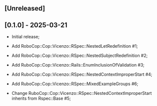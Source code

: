 ## [Unreleased]

## [0.1.0] - 2025-03-21

- Initial release;
- Add RoboCop::Cop::Vicenzo::RSpec::NestedLetRedefinition #1;
- Add RoboCop::Cop::Vicenzo::RSpec::NestedSubjectRedefinition #2;
- Add RuboCop::Cop::Vicenzo::Rails::EnumInclusionOfValidation #3;
- Add RuboCop::Cop::Vicenzo::RSpec::NestedContextImproperStart #4;
- Add RuboCop::Cop::Vicenzo::RSpec::MixedExampleGroups #6;

- Change RuboCop::Cop::Vicenzo::RSpec::NestedContextImproperStart inherits from Rspec::Base #5;
